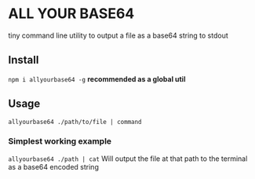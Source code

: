 # ALL YOUR BASE64
tiny command line utility to output a file as a base64 string to stdout

## Install
`npm i allyourbase64 -g`
__recommended as a global util__

## Usage
`allyourbase64 ./path/to/file | command`

### Simplest working example
`allyourbase64 ./path | cat`
Will output the file at that path to the terminal as a base64 encoded string
